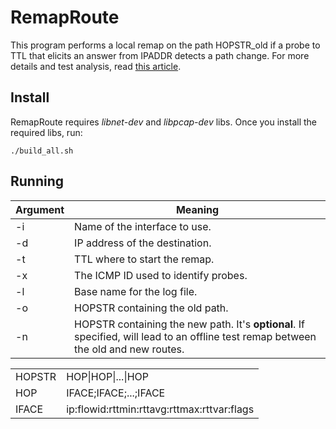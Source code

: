 RemapRoute
=======

This program performs a local remap on the path HOPSTR_old if a probe to TTL that elicits an answer from IPADDR detects a path change. For more details and test analysis, read <a href="">this article</a>.

## Install

RemapRoute requires *libnet-dev* and *libpcap-dev* libs. Once you install the required libs, run:

```
./build_all.sh
```

## Running

| Argument | Meaning |
| - | - |
| -i | Name of the interface to use. |
| -d | IP address of the destination. |
| -t | TTL where to start the remap. |
| -x | The ICMP ID used to identify probes. |
| -l | Base name for the log file. |
| -o | HOPSTR containing the old path. |
| -n | HOPSTR containing the new path. It's **optional**. If specified, will lead to an offline test remap between the old and new routes. |

<table>
    <tr><td>HOPSTR</td><td>HOP|HOP|...|HOP</td></tr>
    <tr><td>HOP</td><td>IFACE;IFACE;...;IFACE</td></tr>
    <tr><td>IFACE</td><td>ip:flowid:rttmin:rttavg:rttmax:rttvar:flags</td></tr>
</table>
